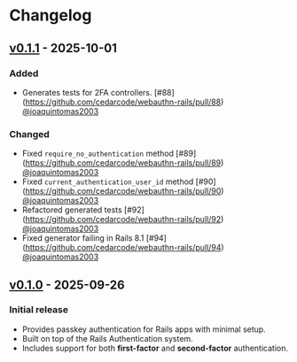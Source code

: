 # Changelog

## [v0.1.1] - 2025-10-01

### Added
- Generates tests for 2FA controllers. [#88] (https://github.com/cedarcode/webauthn-rails/pull/88) [@joaquintomas2003]

### Changed
- Fixed `require_no_authentication` method [#89] (https://github.com/cedarcode/webauthn-rails/pull/89) [@joaquintomas2003]
- Fixed `current_authentication_user_id` method [#90] (https://github.com/cedarcode/webauthn-rails/pull/90) [@joaquintomas2003]
- Refactored generated tests [#92] (https://github.com/cedarcode/webauthn-rails/pull/92) [@joaquintomas2003]
- Fixed generator failing in Rails 8.1 [#94] (https://github.com/cedarcode/webauthn-rails/pull/94) [@joaquintomas2003]

## [v0.1.0] - 2025-09-26

### Initial release

- Provides passkey authentication for Rails apps with minimal setup.
- Built on top of the Rails Authentication system.
- Includes support for both **first-factor** and **second-factor** authentication.

[v0.1.1]: https://github.com/cedarcode/webauthn-rails/compare/v0.1.0...v0.1.1/
[v0.1.0]: https://github.com/cedarcode/webauthn-rails/compare/v0.0.0...v0.1.0/

[@joaquintomas2003]: https://github.com/joaquintomas2003

